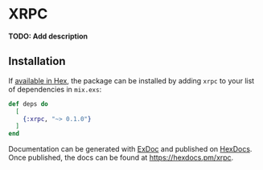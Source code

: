 # XRPC

**TODO: Add description**

## Installation

If [available in Hex](https://hex.pm/docs/publish), the package can be installed
by adding `xrpc` to your list of dependencies in `mix.exs`:

```elixir
def deps do
  [
    {:xrpc, "~> 0.1.0"}
  ]
end
```

Documentation can be generated with [ExDoc](https://github.com/elixir-lang/ex_doc)
and published on [HexDocs](https://hexdocs.pm). Once published, the docs can
be found at <https://hexdocs.pm/xrpc>.

